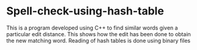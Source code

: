 # Spell-check-using-hash-table
This is a program developed using C++ to find similar words given a particular edit distance. This shows how the edit has been done to obtain the new matching word. Reading of hash tables is done using binary files
